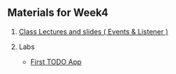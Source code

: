 ## Materials for Week4

1. [Class Lectures and slides ( Events & Listener )](http://codelab101.glitch.me)

2. Labs
	- [First TODO App](http://codelab101.glitch.me)

	
